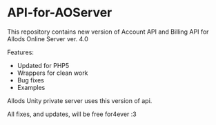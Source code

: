 # API-for-AOServer
This repository contains new version of Account API and Billing API for Allods Online Server ver. 4.0

Features:
* Updated for PHP5
* Wrappers for clean work
* Bug fixes
* Examples

Allods Unity private server uses this version of api.

All fixes, and updates, will be free for4ever  :З
